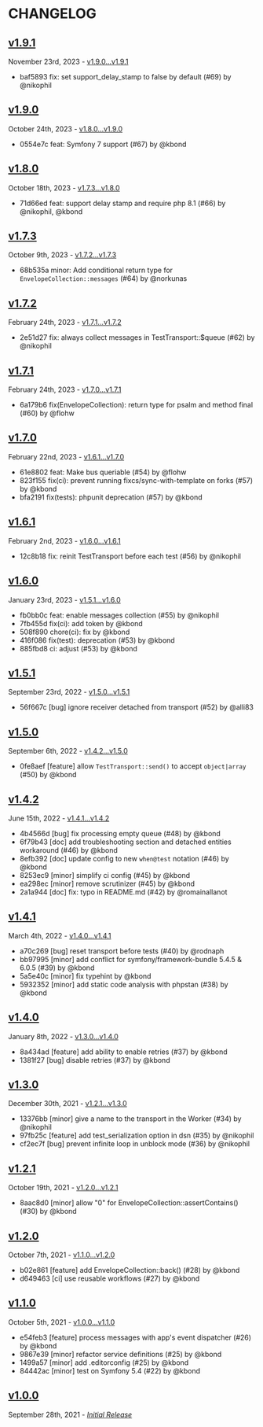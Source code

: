 # CHANGELOG

## [v1.9.1](https://github.com/zenstruck/messenger-test/releases/tag/v1.9.1)

November 23rd, 2023 - [v1.9.0...v1.9.1](https://github.com/zenstruck/messenger-test/compare/v1.9.0...v1.9.1)

* baf5893 fix: set support_delay_stamp to false by default (#69) by @nikophil

## [v1.9.0](https://github.com/zenstruck/messenger-test/releases/tag/v1.9.0)

October 24th, 2023 - [v1.8.0...v1.9.0](https://github.com/zenstruck/messenger-test/compare/v1.8.0...v1.9.0)

* 0554e7c feat: Symfony 7 support (#67) by @kbond

## [v1.8.0](https://github.com/zenstruck/messenger-test/releases/tag/v1.8.0)

October 18th, 2023 - [v1.7.3...v1.8.0](https://github.com/zenstruck/messenger-test/compare/v1.7.3...v1.8.0)

* 71d66ed feat: support delay stamp and require php 8.1 (#66) by @nikophil, @kbond

## [v1.7.3](https://github.com/zenstruck/messenger-test/releases/tag/v1.7.3)

October 9th, 2023 - [v1.7.2...v1.7.3](https://github.com/zenstruck/messenger-test/compare/v1.7.2...v1.7.3)

* 68b535a minor: Add conditional return type for `EnvelopeCollection::messages` (#64) by @norkunas

## [v1.7.2](https://github.com/zenstruck/messenger-test/releases/tag/v1.7.2)

February 24th, 2023 - [v1.7.1...v1.7.2](https://github.com/zenstruck/messenger-test/compare/v1.7.1...v1.7.2)

* 2e51d27 fix: always collect messages in TestTransport::$queue (#62) by @nikophil

## [v1.7.1](https://github.com/zenstruck/messenger-test/releases/tag/v1.7.1)

February 24th, 2023 - [v1.7.0...v1.7.1](https://github.com/zenstruck/messenger-test/compare/v1.7.0...v1.7.1)

* 6a179b6 fix(EnvelopeCollection): return type for psalm and method final (#60) by @flohw

## [v1.7.0](https://github.com/zenstruck/messenger-test/releases/tag/v1.7.0)

February 22nd, 2023 - [v1.6.1...v1.7.0](https://github.com/zenstruck/messenger-test/compare/v1.6.1...v1.7.0)

* 61e8802 feat: Make bus queriable (#54) by @flohw
* 823f155 fix(ci): prevent running fixcs/sync-with-template on forks (#57) by @kbond
* bfa2191 fix(tests): phpunit deprecation (#57) by @kbond

## [v1.6.1](https://github.com/zenstruck/messenger-test/releases/tag/v1.6.1)

February 2nd, 2023 - [v1.6.0...v1.6.1](https://github.com/zenstruck/messenger-test/compare/v1.6.0...v1.6.1)

* 12c8b18 fix: reinit TestTransport before each test (#56) by @nikophil

## [v1.6.0](https://github.com/zenstruck/messenger-test/releases/tag/v1.6.0)

January 23rd, 2023 - [v1.5.1...v1.6.0](https://github.com/zenstruck/messenger-test/compare/v1.5.1...v1.6.0)

* fb0bb0c feat: enable messages collection (#55) by @nikophil
* 7fb455d fix(ci): add token by @kbond
* 508f890 chore(ci): fix by @kbond
* 416f086 fix(test): deprecation (#53) by @kbond
* 885fbd8 ci: adjust (#53) by @kbond

## [v1.5.1](https://github.com/zenstruck/messenger-test/releases/tag/v1.5.1)

September 23rd, 2022 - [v1.5.0...v1.5.1](https://github.com/zenstruck/messenger-test/compare/v1.5.0...v1.5.1)

* 56f667c [bug] ignore receiver detached from transport (#52) by @alli83

## [v1.5.0](https://github.com/zenstruck/messenger-test/releases/tag/v1.5.0)

September 6th, 2022 - [v1.4.2...v1.5.0](https://github.com/zenstruck/messenger-test/compare/v1.4.2...v1.5.0)

* 0fe8aef [feature] allow `TestTransport::send()` to accept `object|array` (#50) by @kbond

## [v1.4.2](https://github.com/zenstruck/messenger-test/releases/tag/v1.4.2)

June 15th, 2022 - [v1.4.1...v1.4.2](https://github.com/zenstruck/messenger-test/compare/v1.4.1...v1.4.2)

* 4b4566d [bug] fix processing empty queue (#48) by @kbond
* 6f79b43 [doc] add troubleshooting section and detached entities workaround (#46) by @kbond
* 8efb392 [doc] update config to new `when@test` notation (#46) by @kbond
* 8253ec9 [minor] simplify ci config (#45) by @kbond
* ea298ec [minor] remove scrutinizer (#45) by @kbond
* 2a1a944 [doc] fix: typo in README.md (#42) by @romainallanot

## [v1.4.1](https://github.com/zenstruck/messenger-test/releases/tag/v1.4.1)

March 4th, 2022 - [v1.4.0...v1.4.1](https://github.com/zenstruck/messenger-test/compare/v1.4.0...v1.4.1)

* a70c269 [bug] reset transport before tests (#40) by @rodnaph
* bb97995 [minor] add conflict for symfony/framework-bundle 5.4.5 & 6.0.5 (#39) by @kbond
* 5a5e40c [minor] fix typehint by @kbond
* 5932352 [minor] add static code analysis with phpstan (#38) by @kbond

## [v1.4.0](https://github.com/zenstruck/messenger-test/releases/tag/v1.4.0)

January 8th, 2022 - [v1.3.0...v1.4.0](https://github.com/zenstruck/messenger-test/compare/v1.3.0...v1.4.0)

* 8a434ad [feature] add ability to enable retries (#37) by @kbond
* 1381f27 [bug] disable retries (#37) by @kbond

## [v1.3.0](https://github.com/zenstruck/messenger-test/releases/tag/v1.3.0)

December 30th, 2021 - [v1.2.1...v1.3.0](https://github.com/zenstruck/messenger-test/compare/v1.2.1...v1.3.0)

* 13376bb [minor] give a name to the transport in the Worker (#34) by @nikophil
* 97fb25c [feature] add test_serialization option in dsn (#35) by @nikophil
* cf2ec7f [bug] prevent infinite loop in unblock mode (#36) by @nikophil

## [v1.2.1](https://github.com/zenstruck/messenger-test/releases/tag/v1.2.1)

October 19th, 2021 - [v1.2.0...v1.2.1](https://github.com/zenstruck/messenger-test/compare/v1.2.0...v1.2.1)

* 8aac8d0 [minor] allow "0" for EnvelopeCollection::assertContains() (#30) by @kbond

## [v1.2.0](https://github.com/zenstruck/messenger-test/releases/tag/v1.2.0)

October 7th, 2021 - [v1.1.0...v1.2.0](https://github.com/zenstruck/messenger-test/compare/v1.1.0...v1.2.0)

* b02e861 [feature] add EnvelopeCollection::back() (#28) by @kbond
* d649463 [ci] use reusable workflows (#27) by @kbond

## [v1.1.0](https://github.com/zenstruck/messenger-test/releases/tag/v1.1.0)

October 5th, 2021 - [v1.0.0...v1.1.0](https://github.com/zenstruck/messenger-test/compare/v1.0.0...v1.1.0)

* e54feb3 [feature] process messages with app's event dispatcher (#26) by @kbond
* 9867e39 [minor] refactor service definitions (#25) by @kbond
* 1499a57 [minor] add .editorconfig (#25) by @kbond
* 84442ac [minor] test on Symfony 5.4 (#22) by @kbond

## [v1.0.0](https://github.com/zenstruck/messenger-test/releases/tag/v1.0.0)

September 28th, 2021 - _[Initial Release](https://github.com/zenstruck/messenger-test/commits/v1.0.0)_
